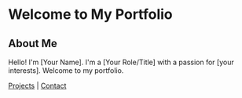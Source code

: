 # Welcome to My Portfolio

## About Me
Hello! I'm [Your Name]. I'm a [Your Role/Title] with a passion for [your interests]. Welcome to my portfolio.

[Projects](project.markdown) | [Contact](contact.markdown)
